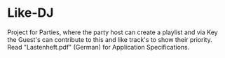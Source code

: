 # Like-DJ
Project for Parties, where the party host can create a playlist and via Key the Guest's can contribute to this and like track's to show their priority. Read "Lastenheft.pdf" (German) for Application Specifications.

